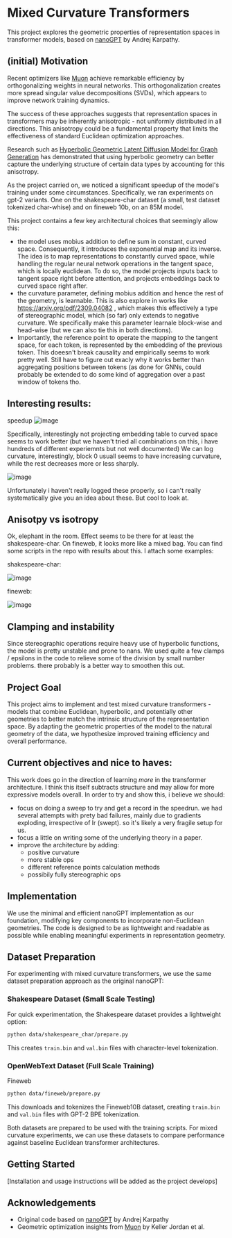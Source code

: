 # Mixed Curvature Transformers

This project explores the geometric properties of representation spaces in transformer models, based on [nanoGPT](https://github.com/karpathy/nanoGPT) by Andrej Karpathy.

## (initial) Motivation

Recent optimizers like [Muon](https://github.com/KellerJordan/Muon) achieve remarkable efficiency by orthogonalizing weights in neural networks. This orthogonalization creates more spread singular value decompositions (SVDs), which appears to improve network training dynamics.

The success of these approaches suggests that representation spaces in transformers may be inherently anisotropic - not uniformly distributed in all directions. This anisotropy could be a fundamental property that limits the effectiveness of standard Euclidean optimization approaches.

Research such as [Hyperbolic Geometric Latent Diffusion Model for Graph Generation](https://arxiv.org/abs/2405.03188) has demonstrated that using hyperbolic geometry can better capture the underlying structure of certain data types by accounting for this anisotropy.

As the project carried on, we noticed a significant speedup of the model's training under some circumstances. Specifically, we ran experiments on gpt-2 variants. One on the shakespeare-char dataset (a small, test dataset tokenized char-whise) and on fineweb 10b, on an 85M model. 

This project contains a few key architectural choices that seemingly allow this:
- the model uses mobius addition to define sum in constant, curved space. Consequently, it introduces the exponential map and its inverse. The idea is to map representations to constantly curved space, while handling the regular neural network operations in the tangent space, which is locally euclidean. To do so, the model projects inputs back to tangent space right before attention, and projects embeddings back to curved space right after.
- the curvature parameter, defining mobius addition and hence the rest of the geometry, is learnable. This is also explore in works like https://arxiv.org/pdf/2309.04082 , which makes this effectively a type of stereographic model, which (so far) only extends to negative curvature. We specifically make this parameter learnale block-wise and head-wise (but we can also tie this in both directions).
- Importantly, the reference point to operate the mapping to the tangent space, for each token, is represented by the embedding of the previous token. This doeesn't break causality and empirically seems to work pretty well. Still have to figure out exacly why it works better than aggregating positions between tokens (as done for GNNs, could probably be extended to do some kind of aggregation over a past window of tokens tho.


## Interesting results:

speedup ![image](https://github.com/user-attachments/assets/c73726ab-0a09-4155-a2da-96097d56ce2f)


Specifically, interestingly not projecting embedding table to curved space seems to work better (but we haven't tried all combinations on this, i have hundreds of different experiemnts but not well documented)
We can log curvature, interestingly, block 0 usuall seems to have increasing curvature, while the rest decreases more or less sharply. 


![image](https://github.com/user-attachments/assets/eb8636ee-a4f3-4c70-9825-5dfbe28e2067)

Unfortunately i haven't really logged these properly, so i can't really systematically give you an idea about these. But cool to look at. 


## Anisotpy vs isotropy

Ok, elephant in the room. Effect seems to be there for at least the shakespeare-char. On fineweb, it looks more like a mixed bag. You can find some scripts in the repo with results about this. I attach some examples:

shakespeare-char: 

![image](https://github.com/user-attachments/assets/7a41ef52-fc9e-424f-b2b4-cbd08ea7700d)

fineweb:

![image](https://github.com/user-attachments/assets/39a5514b-a4ab-4fbe-8cdc-e197dd4ad0c8)


## Clamping and instability
Since stereographic operations require heavy use of hyperbolic functions, the model is pretty unstable and prone to nans. We used quite a few clamps / epsilons in the code to relieve some of the division by small number problems. there probably is a better way to smoothen this out. 

## Project Goal

This project aims to implement and test mixed curvature transformers - models that combine Euclidean, hyperbolic, and potentially other geometries to better match the intrinsic structure of the representation space. By adapting the geometric properties of the model to the natural geometry of the data, we hypothesize improved training efficiency and overall performance.

## Current objectives and nice to haves:
This work does go in the direction of learning *more* in the transformer architecture. I think this itself subtracts structure and may allow for more expressive models overall. In order to try and show this, i believe we should:
- focus on doing a sweep to try and get a record in the speedrun. we had several attempts with prety bad failures, mainly due to gradients exploding, irrespective of lr (swept). so it's likely a very fragile setup for us.
- focus a little on writing some of the underlying theory in a paper.
- improve the architecture by adding:
    - positive curvature
    - more stable ops
    - different reference points calculation methods
    - possibily fully stereographic ops

## Implementation

We use the minimal and efficient nanoGPT implementation as our foundation, modifying key components to incorporate non-Euclidean geometries. The code is designed to be as lightweight and readable as possible while enabling meaningful experiments in representation geometry.

## Dataset Preparation

For experimenting with mixed curvature transformers, we use the same dataset preparation approach as the original nanoGPT:

### Shakespeare Dataset (Small Scale Testing)

For quick experimentation, the Shakespeare dataset provides a lightweight option:

```sh
python data/shakespeare_char/prepare.py
```

This creates `train.bin` and `val.bin` files with character-level tokenization.

### OpenWebText Dataset (Full Scale Training)

Fineweb
```sh
python data/fineweb/prepare.py
```

This downloads and tokenizes the Fineweb10B dataset, creating `train.bin` and `val.bin` files with GPT-2 BPE tokenization.

Both datasets are prepared to be used with the training scripts. For mixed curvature experiments, we can use these datasets to compare performance against baseline Euclidean transformer architectures.

## Getting Started

[Installation and usage instructions will be added as the project develops]

## Acknowledgements

- Original code based on [nanoGPT](https://github.com/karpathy/nanoGPT) by Andrej Karpathy
- Geometric optimization insights from [Muon](https://github.com/KellerJordan/Muon) by Keller Jordan et al.



